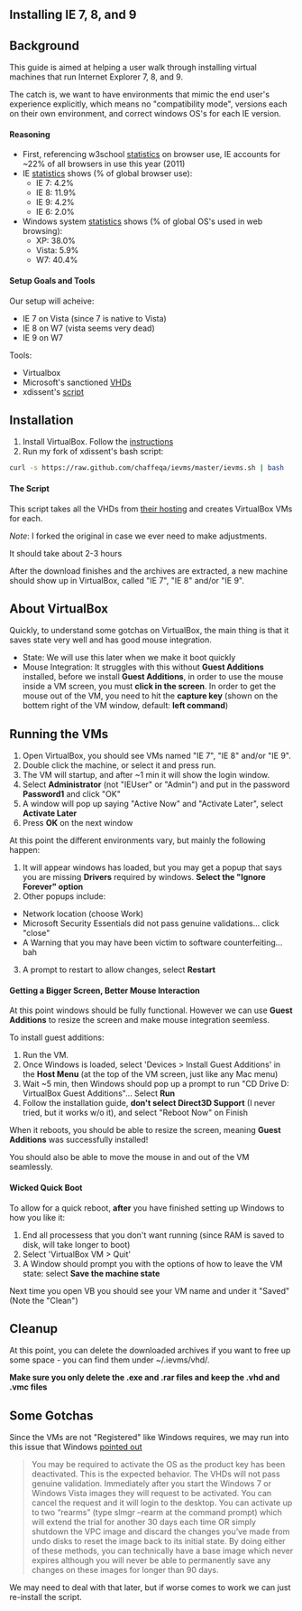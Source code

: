 ## Installing IE 7, 8, and 9

## Background

This guide is aimed at helping a user walk through installing virtual machines that run Internet Explorer 7, 8, and 9.

The catch is, we want to have environments that mimic the end user's experience explicitly, which means no "compatibility mode", versions each on their own environment, and correct windows OS's for each IE version.

#### Reasoning

* First, referencing w3school [statistics](http://www.w3schools.com/browsers/browsers_stats.asp) on browser use, IE accounts for ~22% of all browsers in use this year (2011)
* IE [statistics](http://www.w3schools.com/browsers/browsers_explorer.asp) shows (% of global browser use): 
  * IE 7: 4.2%
  * IE 8: 11.9%
  * IE 9: 4.2%
  * IE 6: 2.0%
* Windows system [statistics](http://www.w3schools.com/browsers/browsers_os.asp) shows (% of global OS's used in web browsing):
  * XP: 38.0%
  * Vista: 5.9%
  * W7: 40.4%

#### Setup Goals and Tools

Our setup will acheive:

* IE 7 on Vista (since 7 is native to Vista)
* IE 8 on W7 (vista seems very dead)
* IE 9 on W7

Tools:

* Virtualbox
* Microsoft's sanctioned [VHDs](http://www.microsoft.com/download/en/details.aspx?id=11575)
* xdissent's [script](https://github.com/xdissent/ievms)

## Installation

1) Install VirtualBox.  Follow the [instructions](http://www.virtualbox.org/manual/ch02.html#idp5601296)
2) Run my fork of xdissent's bash script:

```bash
curl -s https://raw.github.com/chaffeqa/ievms/master/ievms.sh | bash
```

#### The Script

This script takes all the VHDs from [their hosting](http://www.microsoft.com/download/en/details.aspx?id=11575) and creates VirtualBox VMs for each.

*Note*: I forked the original in case we ever need to make adjustments.

It should take about 2-3 hours

After the download finishes and the archives are extracted, a new machine should show up in VirtualBox, called "IE 7", "IE 8" and/or "IE 9".

## About VirtualBox

Quickly, to understand some gotchas on VirtualBox, the main thing is that it saves state very well and has good mouse integration.

* State: We will use this later when we make it boot quickly
* Mouse Integration: It struggles with this without **Guest Additions** installed, before we install **Guest Additions**, in order to use the mouse inside a VM screen, you must **click in the screen**.  In order to get the mouse out of the VM, you need to hit the **capture key** (shown on the bottem right of the VM window, default: **left command**)

## Running the VMs

1) Open VirtualBox, you should see VMs named "IE 7", "IE 8" and/or "IE 9".
2) Double click the machine, or select it and press run.
3) The VM will startup, and after ~1 min it will show the login window.
4) Select **Administrator** (not "IEUser" or "Admin") and put in the password **Password1** and click "OK"
5) A window will pop up saying "Active Now" and "Activate Later", select **Activate Later**
6) Press **OK** on the next window

At this point the different environments vary, but mainly the following happen:

1) It will appear windows has loaded, but you may get a popup that says you are missing **Drivers** required by windows. **Select the "Ignore Forever" option**
2) Other popups include: 
  * Network location (choose Work) 
  * Microsoft Security Essentials did not pass genuine validations... click "close"
  * A Warning that you may have been victim to software counterfeiting... bah
3) A prompt to restart to allow changes, select **Restart**
  
#### Getting a Bigger Screen, Better Mouse Interaction
  
At this point windows should be fully functional.  However we can use **Guest Additions** to resize the screen and make mouse integration seemless.

To install guest additions:

1) Run the VM.
2) Once Windows is loaded, select 'Devices > Install Guest Additions' in the **Host Menu** (at the top of the VM screen, just like any Mac menu)
4) Wait ~5 min, then Windows should pop up a prompt to run "CD Drive D: VirtualBox Guest Additions"... Select **Run**
5) Follow the installation guide, **don't select Direct3D Support** (I never tried, but it works w/o it), and select "Reboot Now" on Finish

When it reboots, you should be able to resize the screen, meaning **Guest Additions** was successfully installed!

You should also be able to move the mouse in and out of the VM seamlessly.

#### Wicked Quick Boot

To allow for a quick reboot, **after** you have finished setting up Windows to how you like it:

1) End all processess that you don't want running (since RAM is saved to disk, will take longer to boot)
2) Select 'VirtualBox VM > Quit'
3) A Window should prompt you with the options of how to leave the VM state: select **Save the machine state**

Next time you open VB you should see your VM name and under it "Saved" (Note the "Clean")


## Cleanup

At this point, you can delete the downloaded archives if you want to free up some space - you can find them under ~/.ievms/vhd/. 

**Make sure you only delete the .exe and .rar files and keep the .vhd and .vmc files**

## Some Gotchas

Since the VMs are not "Registered" like Windows requires, we may run into this issue that Windows [pointed out](http://www.microsoft.com/download/en/details.aspx?id=11575)


>You may be required to activate the OS as the product key has been deactivated. This is the expected behavior. The VHDs will not pass genuine validation. Immediately after you start the Windows 7 or Windows Vista images they will request to be activated. You can cancel the request and it will login to the desktop. You can activate up to two “rearms” (type slmgr –rearm at the command prompt) which will extend the trial for another 30 days each time OR simply shutdown the VPC image and discard the changes you’ve made from undo disks to reset the image back to its initial state.  By doing either of these methods, you can technically have a base image which never expires although you will never be able to permanently save any changes on these images for longer than 90 days.
>

We may need to deal with that later, but if worse comes to work we can just re-install the script.
